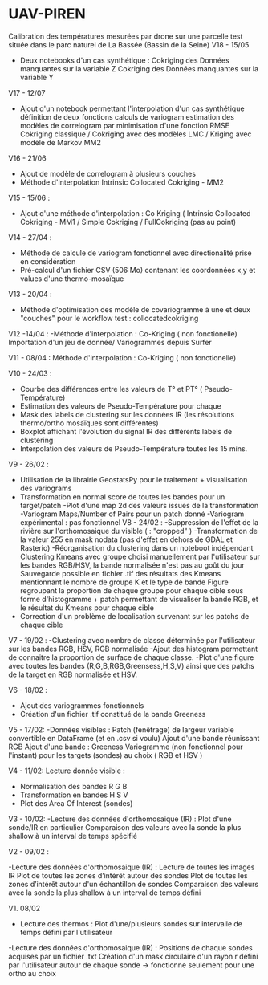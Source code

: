 # UAV-PIREN
Calibration des températures mesurées par drone sur une parcelle test située dans le parc naturel de La Bassée (Bassin de la Seine)
V18 - 15/05
- Deux notebooks d'un cas synthétique :
Cokriging des Données manquantes sur la variable Z
Cokriging des Données manquantes sur la variable Y

V17 - 12/07
- Ajout d'un notebook permettant l'interpolation d'un cas synthétique 
définition de deux fonctions
calculs de variogram
estimation des modèles de correlogram par minimisation d'une fonction RMSE
Cokriging classique / Cokriging avec des modèles LMC / Kriging avec modèle de Markov MM2

V16 - 21/06
- Ajout de modèle de correlogram à plusieurs couches 
- Méthode d'interpolation Intrinsic Collocated Cokriging - MM2

V15 - 15/06 :
- Ajout d'une méthode d'interpolation : Co Kriging ( Intrinsic Collocated Cokriging - MM1 / Simple Cokriging / FullCokriging (pas au point)




V14 - 27/04 :
- Méthode de calcule de variogram fonctionnel avec directionalité prise en considération
- Pré-calcul d'un fichier CSV (506 Mo) contenant les coordonnées x,y et values d'une thermo-mosaïque

V13 - 20/04 :
- Méthode d'optimisation des modèle de covariogramme à une et deux "couches" pour le workflow test : collocatedcokriging

V12 -14/04 :
-Méthode d'interpolation : Co-Kriging ( non fonctionelle)
Importation d'un jeu de donnée/ Variogrammes depuis Surfer

V11 - 08/04 :
Méthode d'interpolation : Co-Kriging ( non fonctionelle)

V10 - 24/03 : 
- Courbe des différences entre les valeurs de T° et PT° ( Pseudo-Température)
- Estimation des valeurs de Pseudo-Température pour chaque 
- Mask des labels de clustering sur les données IR (les résolutions thermo/ortho mosaïques sont différentes)
- Boxplot affichant l'évolution du signal IR des différents labels de clustering 
- Interpolation des valeurs de Pseudo-Température toutes les 15 mins.

V9 - 26/02 :
- Utilisation de la librairie GeostatsPy pour le traitement + visualisation des variograms
- Transformation en normal score de toutes les bandes pour un target/patch
-Plot d'une map 2d des valeurs issues de la transformation
-Variogram Maps/Number of Pairs pour un patch donné 
-Variogram expérimental : pas fonctionnel 
V8 - 24/02 :
-Suppression de l'effet de la rivière sur l'orthomosaique du visible ( : "cropped" )
-Transformation de la valeur 255 en mask nodata (pas d'effet en dehors de GDAL et Rasterio)
-Réorganisation du clustering dans un noteboot indépendant 
Clustering Kmeans avec groupe choisi manuellement par l'utilisateur sur les bandes RGB/HSV, la bande normalisée n'est pas au goût du jour 
Sauvegarde possible en fichier .tif des résultats des Kmeans mentionnant le nombre de groupe K et le type de bande
Figure regroupant la proportion de chaque groupe pour chaque cible sous forme d'histogramme + patch permettant de visualiser la bande RGB, et le résultat du Kmeans pour chaque cible
- Correction d'un problème de localisation survenant sur les patchs de chaque cible

V7 - 19/02 :
-Clustering avec nombre de classe déterminée par l'utilisateur sur les bandes RGB, HSV, RGB normalisée
-Ajout des histogram permettant de connaitre la proportion de surface de chaque classe.
-Plot d'une figure avec toutes les bandes (R,G,B,RGB,Greensess,H,S,V) ainsi que des patchs de la target en RGB normalisée et HSV.

V6 - 18/02 : 
- Ajout des variogrammes fonctionnels 
- Création d'un fichier .tif constitué de la bande Greeness

V5 - 17/02:
-Données visibles :
Patch (fenêtrage) de largeur variable convertible en DataFrame (et en .csv si voulu)
Ajout d'une bande réunissant RGB
Ajout d'une bande : Greeness
Variogramme (non fonctionnel pour l'instant) pour les targets (sondes) au choix ( RGB et HSV )


V4 - 11/02:
Lecture donnée visible : 
- Normalisation des bandes R G B
- Transformation en bandes H S V
- Plot des Area Of Interest (sondes)


V3 - 10/02:
-Lecture des données d'orthomosaique (IR) : 
Plot d'une sonde/IR en particulier 
Comparaison des valeurs avec la sonde la plus shallow à un interval de temps spécifié


V2 - 09/02 :

-Lecture des données d'orthomosaique (IR) : 
Lecture de toutes les images IR
Plot de toutes les zones d’intérêt autour des sondes 
Plot de toutes les zones d’intérêt autour d'un échantillon de sondes 
Comparaison des valeurs avec la sonde la plus shallow à un interval de temps défini 

V1. 08/02
- Lecture des thermos : 
Plot d'une/plusieurs sondes sur intervalle de temps défini par l'utilisateur 

-Lecture des données d'orthomosaique (IR) : 
Positions de chaque sondes acquises par un fichier .txt
Création d'un mask circulaire d'un rayon r défini par l'utilisateur autour de chaque sonde -> fonctionne seulement pour une ortho au choix

